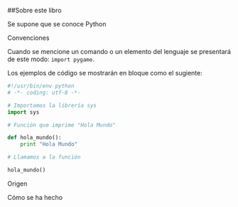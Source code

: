 ##Sobre este libro

Se supone que se conoce Python

Convenciones

Cuando se mencione un comando o un elemento del lenguaje se presentará de este modo: `import pygame`.

Los ejemplos de código se mostrarán en bloque como el sugiente:

```python
#!/usr/bin/env python
# -*- coding: utf-8 -*-

# Importamos la librería sys
import sys

# Función que imprime "Hola Mundo"

def hola_mundo():
    print "Hola Mundo"

# Llamamos a la función

hola_mundo()
``` 


Origen

Cómo se ha hecho
